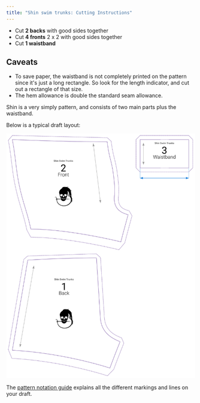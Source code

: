 ```yaml
---
title: "Shin swim trunks: Cutting Instructions"
---
```


- Cut **2 backs** with good sides together
- Cut **4 fronts** 2 x 2 with good sides together
- Cut **1 waistband**

## Caveats

- To save paper, the waistband is not completely printed on the pattern since it's just a long rectangle. So look for the length indicator, and cut out a rectangle of that size.
- The hem allowance is double the standard seam allowance.

Shin is a very simply pattern, and consists of two main parts plus the waistband.

Below is a typical draft layout:

![A typical Shin draft](layout.svg)

<Tip>

The [pattern notation guide][1] explains all the different markings and lines on your draft.

</Tip>

[1]: /docs/various/notation/
